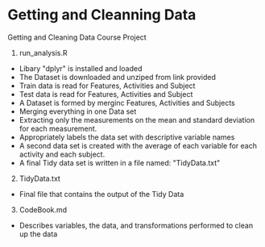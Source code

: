 # Getting and Cleanning Data
Getting and Cleaning Data Course Project 

1. run_analysis.R
- Libary "dplyr" is installed and loaded
- The Dataset is downloaded and unziped from link provided
- Train data is read for Features, Activities and Subject
- Test data is read for Features, Activities and Subject
- A Dataset is formed by merginc Features, Activities and Subjects 
- Merging everything in one Data set
- Extracting only the measurements on the mean and standard deviation for each measurement.
- Appropriately labels the data set with descriptive variable names
- A second data set is created with the average of each variable for each activity and each subject.
- A final Tidy data set is written in a file named: "TidyData.txt"

2. TidyData.txt
- Final file that contains the output of the Tidy Data

3. CodeBook.md
- Describes variables, the data, and  transformations performed to clean up the data 